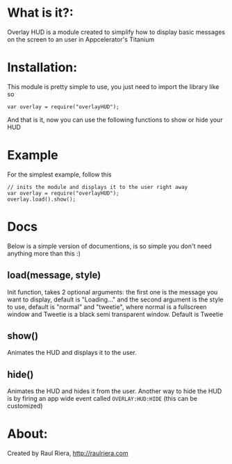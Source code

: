 # What is it?:

Overlay HUD is a module created to simplify how to display basic messages on the screen to an user in Appcelerator's Titanium 

# Installation:

This module is pretty simple to use, you just need to import the library like so

	var overlay = require("overlayHUD");

And that is it, now you can use the following functions to show or hide your HUD

# Example

For the simplest example, follow this

	// inits the module and displays it to the user right away
	var overlay = require("overlayHUD");
	overlay.load().show();	

# Docs

Below is a simple version of documentions, is so simple you don't need anything more than this :)

## load(message, style)

Init function, takes 2 optional arguments: the first one is the message you want to display, default is "Loading..." and the second argument is the style to use, default is "normal" and "tweetie", where normal is a fullscreen window and Tweetie is a black semi transparent window. Default is Tweetie

## show()

Animates the HUD and displays it to the user.

## hide()

Animates the HUD and hides it from the user. Another way to hide the HUD is by firing an app wide event called `OVERLAY:HUD:HIDE` (this can be customized)

# About:

Created by Raul Riera, http://raulriera.com